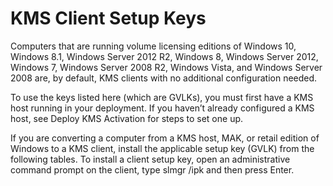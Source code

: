 # KMS Client Setup Keys
Computers that are running volume licensing editions of Windows 10, Windows 8.1, Windows Server 2012 R2, Windows 8, Windows Server 2012, Windows 7, Windows Server 2008 R2, Windows Vista, and Windows Server 2008 are, by default, KMS clients with no additional configuration needed.

To use the keys listed here (which are GVLKs), you must first have a KMS host running in your deployment. If you haven’t already configured a KMS host, see Deploy KMS Activation for steps to set one up.

If you are converting a computer from a KMS host, MAK, or retail edition of Windows to a KMS client, install the applicable setup key (GVLK) from the following tables. To install a client setup key, open an administrative command prompt on the client, type slmgr /ipk <setup key> and then press Enter.
